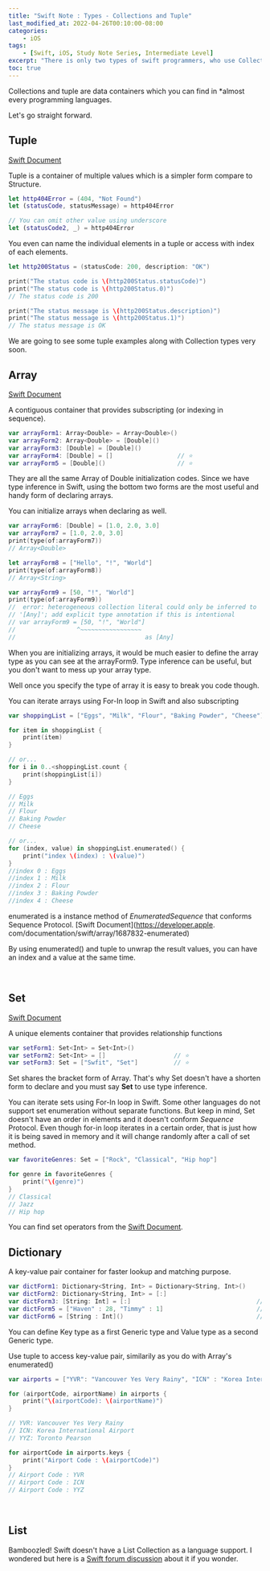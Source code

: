 ```yaml
---
title: "Swift Note : Types - Collections and Tuple"
last_modified_at: 2022-04-26T00:10:00-08:00
categories:
    - iOS
tags:
    - [Swift, iOS, Study Note Series, Intermediate Level]
excerpt: "There is only two types of swift programmers, who use Collections and also who use Collections."
toc: true
---
```


Collections and tuple are data containers which you can find in *almost every programming languages.

Let's go straight forward.

## Tuple

[Swift Document](https://docs.swift.org/swift-book/LanguageGuide/TheBasics.html#ID329)

Tuple is a container of multiple values which is a simpler form compare to Structure.

```swift
let http404Error = (404, "Not Found")
let (statusCode, statusMessage) = http404Error

// You can omit other value using underscore
let (statusCode2, _) = http404Error
```

You even can name the individual elements in a tuple or access with index of each elements.

```swift
let http200Status = (statusCode: 200, description: "OK")

print("The status code is \(http200Status.statusCode)")
print("The status code is \(http200Status.0)")
// The status code is 200

print("The status message is \(http200Status.description)")
print("The status message is \(http200Status.1)")
// The status message is OK
```

We are going to see some tuple examples along with Collection types very soon.
<br/>

## Array

[Swift Document](https://docs.swift.org/swift-book/LanguageGuide/CollectionTypes.html#ID107)

A contiguous container that provides subscripting (or indexing in sequence).

```swift
var arrayForm1: Array<Double> = Array<Double>()
var arrayForm2: Array<Double> = [Double]()
var arrayForm3: [Double] = [Double]()
var arrayForm4: [Double] = []                  // ⭐️
var arrayForm5 = [Double]()                    // ⭐️
```

They are all the same Array of Double initialization codes. Since we have type inference in Swift, using the bottom two forms are the most useful and handy form of declaring arrays.

You can initialize arrays when declaring as well.

```swift
var arrayForm6: [Double] = [1.0, 2.0, 3.0]
var arrayForm7 = [1.0, 2.0, 3.0]
print(type(of:arrayForm7))
// Array<Double>

let arrayForm8 = ["Hello", "!", "World"]
print(type(of:arrayForm8))
// Array<String>

var arrayForm9 = [50, "!", "World"]
print(type(of:arrayForm9))
//  error: heterogeneous collection literal could only be inferred to
// '[Any]'; add explicit type annotation if this is intentional
// var arrayForm9 = [50, "!", "World"]
//                 ^~~~~~~~~~~~~~~~~~
//                                    as [Any]
```

When you are initializing arrays, it would be much easier to define the array type as you can see at the arrayForm9. Type inference can be useful, but you don't want to mess up your array type.

Well once you specify the type of array it is easy to break you code though.

You can iterate arrays using For-In loop in Swift and also subscripting

```swift
var shoppingList = ["Eggs", "Milk", "Flour", "Baking Powder", "Cheese"]

for item in shoppingList {
    print(item)
}

// or...
for i in 0..<shoppingList.count {
    print(shoppingList[i])
}

// Eggs
// Milk
// Flour
// Baking Powder
// Cheese

// or...
for (index, value) in shoppingList.enumerated() {
    print("index \(index) : \(value)")
}
//index 0 : Eggs
//index 1 : Milk
//index 2 : Flour
//index 3 : Baking Powder
//index 4 : Cheese
```

enumerated is a instance method of *EnumeratedSequence* that conforms Sequence Protocol. [Swift Document](https://developer.apple.
com/documentation/swift/array/1687832-enumerated)

By using enumerated() and tuple to unwrap the result values, you can have an index and a value at the same time.

<br/>

## Set

[Swift Document](https://docs.swift.org/swift-book/LanguageGuide/CollectionTypes.html#ID484)

A unique elements container that provides relationship functions

```swift
var setForm1: Set<Int> = Set<Int>()
var setForm2: Set<Int> = []                   // ⭐️
var setForm3: Set = ["Swfit", "Set"]          // ⭐️
```

Set shares the bracket form of Array. That's why Set doesn't have a shorten form to declare and you must say **Set** to use type inference.

You can iterate sets using For-In loop in Swift. Some other languages do not support set enumeration without separate functions. But keep in mind, Set doesn't have an order in elements and it doesn't conform *Sequence* Protocol. Even though for-in loop iterates in a certain order, that is just how it is being saved in memory and it will change randomly after a call of set method.

```swift
var favoriteGenres: Set = ["Rock", "Classical", "Hip hop"]

for genre in favoriteGenres {
    print("\(genre)")
}
// Classical
// Jazz
// Hip hop
```

You can find set operators from the [Swift Document](https://docs.swift.org/swift-book/LanguageGuide/CollectionTypes.html#ID490).
<br/>

## Dictionary

A key-value pair container for faster lookup and matching purpose.

```swift
var dictForm1: Dictionary<String, Int> = Dictionary<String, Int>()
var dictForm2: Dictionary<String, Int> = [:]
var dictForm3: [String: Int] = [:]                                   // ⭐️
var dictForm5 = ["Haven" : 28, "Timmy" : 1]                          // ⭐️
var dictForm6 = [String : Int]()                                     // ⭐️
```

You can define Key type as a first Generic type and Value type as a second Generic type.

Use tuple to access key-value pair, similarily as you do with Array's enumerated()

```swift
var airports = ["YVR": "Vancouver Yes Very Rainy", "ICN" : "Korea International Airport", "YYZ": "Toronto Pearson"]

for (airportCode, airportName) in airports {
    print("\(airportCode): \(airportName)")
}

// YVR: Vancouver Yes Very Rainy
// ICN: Korea International Airport
// YYZ: Toronto Pearson

for airportCode in airports.keys {
    print("Airport Code : \(airportCode)")
}
// Airport Code : YVR
// Airport Code : ICN
// Airport Code : YYZ
```
<br/>

## List

Bamboozled! Swift doesn't have a List Collection as a language support. I wondered but here is a [Swift forum discussion](https://forums.swift.org/t/adding-a-linkedlist-type-to-the-standard-library/32339) about it if you wonder.